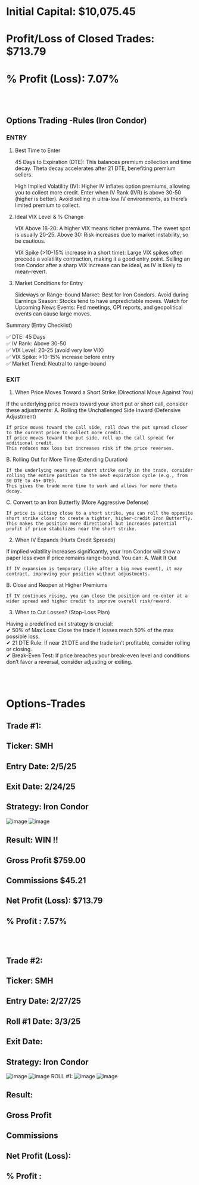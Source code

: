 # Initial Capital: $10,075.45
# Profit/Loss of Closed Trades: $713.79
# % Profit (Loss): 7.07%


<br>
<br>

## Options Trading -Rules (Iron Condor)
### ENTRY
1. Best Time to Enter

    45 Days to Expiration (DTE):
        This balances premium collection and time decay.
        Theta decay accelerates after 21 DTE, benefiting premium sellers.

    High Implied Volatility (IV):
        Higher IV inflates option premiums, allowing you to collect more credit.
        Enter when IV Rank (IVR) is above 30-50 (higher is better).
        Avoid selling in ultra-low IV environments, as there’s limited premium to collect.

2. Ideal VIX Level & % Change

    VIX Above 18-20:
        A higher VIX means richer premiums. The sweet spot is usually 20-25.
        Above 30: Risk increases due to market instability, so be cautious.

    VIX Spike (>10-15% increase in a short time):
        Large VIX spikes often precede a volatility contraction, making it a good entry point.
        Selling an Iron Condor after a sharp VIX increase can be ideal, as IV is likely to mean-revert.

3. Market Conditions for Entry

    Sideways or Range-bound Market: Best for Iron Condors.
    Avoid during Earnings Season: Stocks tend to have unpredictable moves.
    Watch for Upcoming News Events: Fed meetings, CPI reports, and geopolitical events can cause large moves.

Summary (Entry Checklist)

✅ DTE: 45 Days <br>
✅ IV Rank: Above 30-50 <br>
✅ VIX Level: 20-25 (avoid very low VIX) <br>
✅ VIX Spike: >10-15% increase before entry <br>
✅ Market Trend: Neutral to range-bound

### EXIT
1. When Price Moves Toward a Short Strike (Directional Move Against You)

If the underlying price moves toward your short put or short call, consider these adjustments:
A. Rolling the Unchallenged Side Inward (Defensive Adjustment)

    If price moves toward the call side, roll down the put spread closer to the current price to collect more credit.
    If price moves toward the put side, roll up the call spread for additional credit.
    This reduces max loss but increases risk if the price reverses.

B. Rolling Out for More Time (Extending Duration)

    If the underlying nears your short strike early in the trade, consider rolling the entire position to the next expiration cycle (e.g., from 30 DTE to 45+ DTE).
    This gives the trade more time to work and allows for more theta decay.

C. Convert to an Iron Butterfly (More Aggressive Defense)

    If price is sitting close to a short strike, you can roll the opposite short strike closer to create a tighter, higher-credit Iron Butterfly.
    This makes the position more directional but increases potential profit if price stabilizes near the short strike.

2. When IV Expands (Hurts Credit Spreads)

If implied volatility increases significantly, your Iron Condor will show a paper loss even if price remains range-bound. You can:
A. Wait It Out

    If IV expansion is temporary (like after a big news event), it may contract, improving your position without adjustments.

B. Close and Reopen at Higher Premiums

    If IV continues rising, you can close the position and re-enter at a wider spread and higher credit to improve overall risk/reward.


3. When to Cut Losses? (Stop-Loss Plan)

Having a predefined exit strategy is crucial:<br>
✔ 50% of Max Loss: Close the trade if losses reach 50% of the max possible loss.<br>
✔ 21 DTE Rule: If near 21 DTE and the trade isn’t profitable, consider rolling or closing.<br>
✔ Break-Even Test: If price breaches your break-even level and conditions don’t favor a reversal, consider adjusting or exiting.

<br>
<br>


# Options-Trades

## Trade #1: 
## Ticker: SMH
## Entry Date: 2/5/25
## Exit Date: 2/24/25
## Strategy: Iron Condor

![image](https://github.com/user-attachments/assets/7f751f03-923c-4563-ace3-e5df1ba6c861)
![image](https://github.com/user-attachments/assets/e2bb7c45-f15e-4b2e-a7fa-3f79aa21b6c0)

## Result: WIN !!
##         Gross Profit $759.00
##         Commissions $45.21
##         Net Profit (Loss): $713.79
##         % Profit : 7.57% 

<br>
<br>

## Trade #2: 
## Ticker: SMH
## Entry Date: 2/27/25
## Roll #1 Date: 3/3/25
## Exit Date: 
## Strategy: Iron Condor

![image](https://github.com/user-attachments/assets/9b344ed1-2bd0-42ad-8956-e3750c989743)
![image](https://github.com/user-attachments/assets/1883f925-b3ce-43a9-ac3f-a21e27563c92)
ROLL #1:
![image](https://github.com/user-attachments/assets/7080cd4b-7ac3-4623-bdf8-d684d47ccdf5)
![image](https://github.com/user-attachments/assets/4f664b0e-048d-4bef-b371-e6dcc06ae1da)


## Result: 
##         Gross Profit 
##         Commissions 
##         Net Profit (Loss): 
##         % Profit : 

